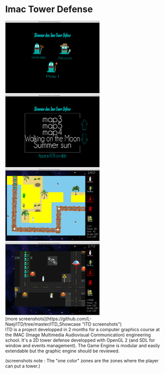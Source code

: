 Imac Tower Defense
===


<img src="./ITD_Showcase/main_menu.png" width="300" heigth="600"/>
<img src="./ITD_Showcase/map_selection.png" width="300" heigth="600"/>
<img src="./ITD_Showcase/summer_sun_putting_tower.png" width="300" heigth="600"/>
<img src="./ITD_Showcase/monsters_and_towers.png" width="300" heigth="600"/>
<br/>
[more screenshots](https://github.com/L-Naej/ITD/tree/master/ITD_Showcase "ITD screenshots")
<br/>
ITD is a project developped in 2 months for a computer graphics course at the IMAC (Image Multimedia Audiovisual Communication) engineering school.
It's a 2D tower defense developped with OpenGL 2 (and SDL for window and events management).
The Game Engine is modular and easily extendable but the graphic engine should be reviewed.

(screenshots note : The "one color" zones are the zones where the player can put a tower.)

